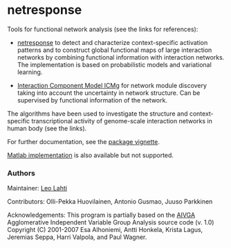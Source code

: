 netresponse 
===========

Tools for functional network analysis (see the links for references):

 * [netresponse](http://bioinformatics.oxfordjournals.org/content/26/21/2713)
   to detect and characterize context-specific activation patterns and
   to construct global functional maps of large interaction networks
   by combining functional information with interaction networks. The
   implementation is based on probabilistic models and variational
   learning.

 * [Interaction Component Model
   ICMg](http://www.biomedcentral.com/1752-0509/4/4) for network
   module discovery taking into account the uncertainty in network
   structure. Can be supervised by functional information of the
   network.

The algorithms have been used to investigate the structure and
context-specific transcriptional activity of genome-scale interaction
networks in human body (see the links).

For further documentation, see the [package
vignette](vignettes/NetResponse.md).  

[Matlab
implementation](http://www.cis.hut.fi/projects/mi/software/NetResponse)
is also available but not supported.

### Authors

Maintainer: [Leo Lahti](http://antagomir.github.io/info/contact)

Contributors: Olli-Pekka Huovilainen, Antonio Gusmao, Juuso Parkkinen  

Acknowledgements: This program is partially based on the
[AIVGA](http://www.cis.hut.fi/projects/ivga/) Agglomerative
Independent Variable Group Analysis source code (v. 1.0) Copyright (C)
2001-2007 Esa Alhoniemi, Antti Honkela, Krista Lagus, Jeremias Seppa,
Harri Valpola, and Paul Wagner.

